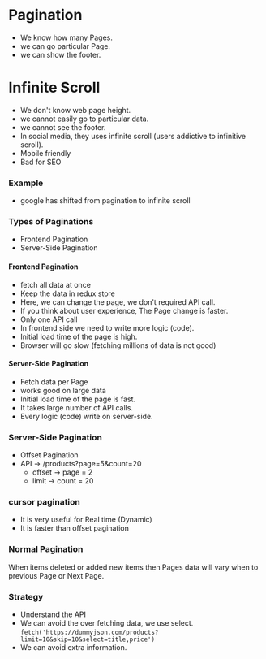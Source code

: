 # Pagination
* We know how many Pages.
* we can go particular Page.
* we can show the footer.

# Infinite Scroll
* We don't know web page height.
* we cannot easily go to particular data.
* we cannot see the footer.
* In social media, they uses infinite scroll (users addictive to infinitive scroll).
* Mobile friendly
* Bad for SEO

### Example
* google has shifted from pagination to infinite scroll

### Types of Paginations
* Frontend Pagination
* Server-Side Pagination

#### Frontend Pagination
* fetch all data at once
* Keep the data in redux store
* Here, we can change the page, we don't required API call.
* If you think about user experience, The Page change is faster.
* Only one API call
* In frontend side we need to write more logic (code).
* Initial load time of the page is high.
* Browser will go slow (fetching millions of data is not good)

#### Server-Side Pagination
* Fetch data per Page
* works good on large data
* Initial load time of the page is fast.
* It takes large number of API calls.
* Every logic (code) write on server-side.

### Server-Side Pagination
* Offset Pagination
* API -> /products?page=5&count=20
    -   offset -> page = 2
    -   limit -> count = 20

### cursor pagination
* It is very useful for Real time (Dynamic)
* It is faster than offset pagination

### Normal Pagination
When items deleted or added new items then Pages data will vary when to
previous Page or Next Page.

### Strategy
*   Understand the API
*   We can avoid the over fetching data, we use select.
    `fetch('https://dummyjson.com/products?limit=10&skip=10&select=title,price')`
*  We can avoid extra information.
